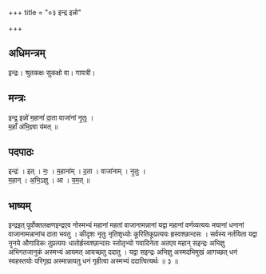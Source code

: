 +++
title = "०३ इन्द्र इन्नो"

+++
## अधिमन्त्रम्
इन्द्रः। श्रुतकक्षः सुकक्षो वा। गायत्री।

## मन्त्रः
इन्द्र॒ इन्नो॑ म॒हानां॑ दा॒ता वाजा॑नां नृ॒तुः ।  
म॒हाँ अ॑भि॒ज्ञ्वा य॑मत् ॥

## पदपाठः
इन्द्रः॑ । इत् । नः॒ । म॒हाना॑म् । द॒ता । वाजा॑नाम् । नृ॒तुः ।  
म॒हान् । अ॒भि॒ऽज्ञु । आ । य॒म॒त् ॥

## भाष्यम्
इन्द्रइत् पूर्वोक्तलक्षणइन्द्रएव नोस्मभ्यं महानां महतां वाजानामन्नानां यद्वा महानां वर्णव्यत्ययः मघानां धनानां वाजानामन्नानांच दाता भवतु । कीदृशः नृतुः नृतिशृध्योः कूरितिकूप्रत्ययः ह्रस्वश्छान्दसः । सर्वस्य नर्तयिता यद्वा नॄनये औणादिकः तुप्रत्ययः धातोर्ह्रस्वश्छान्दसः स्तोतृभ्यो गवादिनेता अतएव महान् सइन्द्रः अभिज्ञु अभिगतजानुकं अस्मभ्यं आयमत् आयच्छतु ददातु । यद्वा सइन्द्रः अभिज्ञु अस्मदभिमुखं आगच्छत् धनं स्वहस्तयोः परिगृह्य अस्मान्नायतु धनं गृहीत्वा अस्मभ्यं ददात्वित्यर्थः ॥ ३ ॥